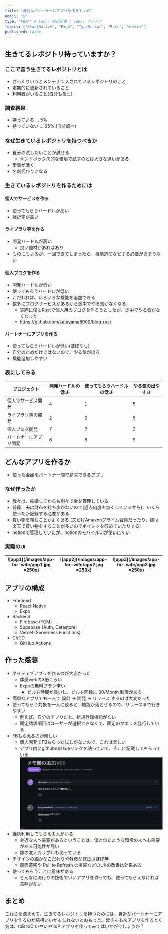 ```yaml
---
title: "身近なパートナーにアプリを作るすゝめ"
emoji: "🦍"
type: "tech" # tech: 技術記事 / idea: アイデア
topics: ["ReactNative", "Expo", "TypeScript", "Rust", "vercel"]
published: false
---
```


## 生きてるレポジトリ持っていますか？

### ここで言う生きてるレポジトリとは
- ざっくりいうとメンテナンスされているレポジトリのこと
- 定期的に更新されていること
- 利用者がいること(自分も含む)

### 調査結果
- 持っている ... 5%
- 持っていない ... 95%  (自分調べ)


### なぜ生きているレポジトリを持つべきか
- 自分の試したいことが試せる
    - サンドボックス的な環境で試すのとは大きな違いがある
- 愛着が湧く
- 名刺代わりになる

### 生きているレポジトリを作るためには
#### 個人でサービスを作る
- 使ってもらうハードルが高い
- 挫折率が高い
#### ライブラリ等を作る
- 開発ハードルが高い
    - 良い題材があればあり  
- ものにもよるが、一回できてしまったら、機能追加などする必要があまりない
#### 個人ブログを作る
- 開発ハードルが低い
- 使ってもらうハードルが低い
- こだわれば、いろいろな機能を追加できる
- 数多にブログサービスがあるから途中でやる気がなくなる
    - 実際に僕もRustで個人用のブログを作ろうとしたが、途中でやる気がなくなった
    - https://github.com/katayama8000/blog-rust
#### パートナーにアプリを作る
- 使ってもらうハードルが低い(ほぼなし)
- 自分のためだけではないので、やる気が出る
- 機能追加しやすい
    

### 表にしてみる
| プロジェクト                       | 開発ハードルの低さ | 使ってもらうハードルの低さ | やる気の出やすさ |
|--------------------------------|--------------|--------------------|--------------|
| 個人でサービス開発                | 4            | 1                  | 5            |
| ライブラリ等の開発                   | 2            | 3                  | 5            |
| 個人ブログ開発                     | 7            | 9                  | 2            |
| パートナーにアプリ開発             | 6            | 8                  | 9            |

## どんなアプリを作るか
- 使った金額をパートナー間で請求できるアプリ 

### なぜ作ったか
- 我々は、結婚してからも別々で金を管理している
- 普段、夫は財布を持ち歩かないので(過去何度も無くしているから)、いくら使ったか記録する必要がある
- 買い物を頼むことがよくある (夫だけAmazonプライム会員だったり、嫁は楽天で買い物をすることが多いのでポイントを貯めていたりする)
- notionで管理していたが、notionのモバイルUIが使いにくい

### 実際のUI
|![app1](/images/app-for-wife/app1.jpg =250x)|![app2](/images/app-for-wife/app2.jpg =250x)|![app3](/images/app-for-wife/app3.jpg =250x)|
|---|---|--|




## アプリの構成
- Frontend
    - React Native
    - Expo
- Backend
    - Firebase (FCM)
    - Supabase (Auth, Datastore)
    - Vercel (Serverless Functions)
- CI/CD
    - GitHub Actions

## 作った感想
- ネイティブアプリを作るのが大変だった
    - 体感webの3倍くらい
    - Expoの無料プラン辛い
        - ビルド時間が長いし、ビルド回数に 30/Month 制限がある
- 簡単なアプリでも一人で 設計 -> 開発 -> リリース するのは大変だった
- 使ってもらう対象を一人に絞ると、機能が落とせるので、リリースまで行きやすい
    - 例えば、自分のアプリだと、新規登録機能がない
    - 固定請求項目はユーザーが選択できなくて、固定のクエリを発行している
- FBもらえるのが楽しい
    - 個人開発でFBもらった試しがないので、これは楽しい
    - アプリ内にgithubのissueリンクを貼っていて、そこに記載してもらっている
        ![issue](/images/app-for-wife/issue.png)
- 継続利用してもらえる人がいる
    - 身近な人へ需要があるということは、僕と似たような環境の人へも需要がある可能性が高い
    - 嫁の友人カップルも使っている
- デザインの細かなこだわりや軽微な修正はほぼ無
    - 画面遷移や Pull to Refresh の実装などのUXの改善は効果ある
- 使ってもらうことに意味がある
    - どんなに流行りの技術でいいアプリを作っても、使ってもらえなければ意味がない


## まとめ
これらを踏まえて、生きてるレポジトリを持つためには、身近なパートナーにアプリを作るのが結構いいかもしれないとおもった。皆さんも次アプリを作るとく気は、toB toC いやいや toP アプリを作ってみてはいかがでしょうか？

